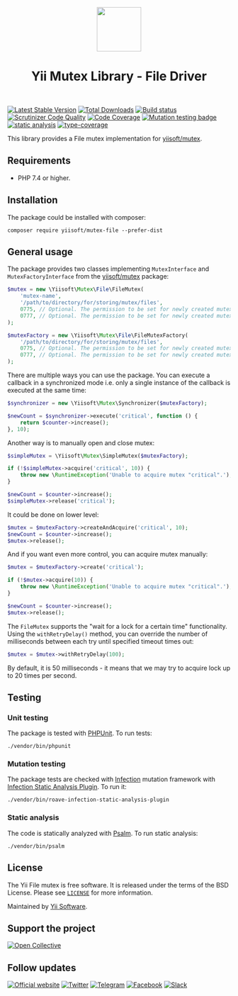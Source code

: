 <p align="center">
    <a href="https://github.com/yiisoft" target="_blank">
        <img src="https://yiisoft.github.io/docs/images/yii_logo.svg" height="100px">
    </a>
    <h1 align="center">Yii Mutex Library - File Driver</h1>
    <br>
</p>

[![Latest Stable Version](https://poser.pugx.org/yiisoft/mutex-file/v/stable.png)](https://packagist.org/packages/yiisoft/mutex-file)
[![Total Downloads](https://poser.pugx.org/yiisoft/mutex-file/downloads.png)](https://packagist.org/packages/yiisoft/mutex-file)
[![Build status](https://github.com/yiisoft/mutex-file/workflows/build/badge.svg)](https://github.com/yiisoft/mutex-file/actions?query=workflow%3Abuild)
[![Scrutinizer Code Quality](https://scrutinizer-ci.com/g/yiisoft/mutex-file/badges/quality-score.png?b=master)](https://scrutinizer-ci.com/g/yiisoft/mutex-file/?branch=master)
[![Code Coverage](https://scrutinizer-ci.com/g/yiisoft/mutex-file/badges/coverage.png?b=master)](https://scrutinizer-ci.com/g/yiisoft/mutex-file/?branch=master)
[![Mutation testing badge](https://img.shields.io/endpoint?style=flat&url=https%3A%2F%2Fbadge-api.stryker-mutator.io%2Fgithub.com%2Fyiisoft%2Fmutex-file%2Fmaster)](https://dashboard.stryker-mutator.io/reports/github.com/yiisoft/mutex-file/master)
[![static analysis](https://github.com/yiisoft/mutex-file/workflows/static%20analysis/badge.svg)](https://github.com/yiisoft/mutex-file/actions?query=workflow%3A%22static+analysis%22)
[![type-coverage](https://shepherd.dev/github/yiisoft/mutex-file/coverage.svg)](https://shepherd.dev/github/yiisoft/mutex-file)

This library provides a File mutex implementation for [yiisoft/mutex](https://github.com/yiisoft/mutex).

## Requirements

- PHP 7.4 or higher.

## Installation

The package could be installed with composer:

```shell
composer require yiisoft/mutex-file --prefer-dist
```

## General usage

The package provides two classes implementing `MutexInterface` and `MutexFactoryInterface`
from the [yiisoft/mutex](https://github.com/yiisoft/mutex) package:

```php
$mutex = new \Yiisoft\Mutex\File\FileMutex(
    'mutex-name',
    '/path/to/directory/for/storing/mutex/files',
    0775, // Optional. The permission to be set for newly created mutex directory. Default is `0775`.
    0777, // Optional. The permission to be set for newly created mutex files. Default is `null`.
);

$mutexFactory = new \Yiisoft\Mutex\File\FileMutexFactory(
    '/path/to/directory/for/storing/mutex/files',
    0775, // Optional. The permission to be set for newly created mutex directory. Default is `0775`.
    0777, // Optional. The permission to be set for newly created mutex files. Default is `null`.
);
```

There are multiple ways you can use the package. You can execute a callback in a synchronized mode i.e. only a
single instance of the callback is executed at the same time:

```php
$synchronizer = new \Yiisoft\Mutex\Synchronizer($mutexFactory);

$newCount = $synchronizer->execute('critical', function () {
    return $counter->increase();
}, 10);
```

Another way is to manually open and close mutex:

```php
$simpleMutex = \Yiisoft\Mutex\SimpleMutex($mutexFactory);

if (!$simpleMutex->acquire('critical', 10)) {
    throw new \RuntimeException('Unable to acquire mutex "critical".');
}

$newCount = $counter->increase();
$simpleMutex->release('critical');
```

It could be done on lower level:

```php
$mutex = $mutexFactory->createAndAcquire('critical', 10);
$newCount = $counter->increase();
$mutex->release();
```

And if you want even more control, you can acquire mutex manually:

```php
$mutex = $mutexFactory->create('critical');

if (!$mutex->acquire(10)) {
    throw new \RuntimeException('Unable to acquire mutex "critical".');
}

$newCount = $counter->increase();
$mutex->release();
```

The `FileMutex` supports the "wait for a lock for a certain time" functionality. Using the `withRetryDelay()`
method, you can override the number of milliseconds between each try until specified timeout times out:

```php
$mutex = $mutex->withRetryDelay(100);
```

By default, it is 50 milliseconds - it means that we may try to acquire lock up to 20 times per second.

## Testing

### Unit testing

The package is tested with [PHPUnit](https://phpunit.de/). To run tests:

```shell
./vendor/bin/phpunit
```

### Mutation testing

The package tests are checked with [Infection](https://infection.github.io/) mutation framework with
[Infection Static Analysis Plugin](https://github.com/Roave/infection-static-analysis-plugin). To run it:

```shell
./vendor/bin/roave-infection-static-analysis-plugin
```

### Static analysis

The code is statically analyzed with [Psalm](https://psalm.dev/). To run static analysis:

```shell
./vendor/bin/psalm
```

## License

The Yii File mutex is free software. It is released under the terms of the BSD License.
Please see [`LICENSE`](./LICENSE.md) for more information.

Maintained by [Yii Software](https://www.yiiframework.com/).

## Support the project

[![Open Collective](https://img.shields.io/badge/Open%20Collective-sponsor-7eadf1?logo=open%20collective&logoColor=7eadf1&labelColor=555555)](https://opencollective.com/yiisoft)

## Follow updates

[![Official website](https://img.shields.io/badge/Powered_by-Yii_Framework-green.svg?style=flat)](https://www.yiiframework.com/)
[![Twitter](https://img.shields.io/badge/twitter-follow-1DA1F2?logo=twitter&logoColor=1DA1F2&labelColor=555555?style=flat)](https://twitter.com/yiiframework)
[![Telegram](https://img.shields.io/badge/telegram-join-1DA1F2?style=flat&logo=telegram)](https://t.me/yii3en)
[![Facebook](https://img.shields.io/badge/facebook-join-1DA1F2?style=flat&logo=facebook&logoColor=ffffff)](https://www.facebook.com/groups/yiitalk)
[![Slack](https://img.shields.io/badge/slack-join-1DA1F2?style=flat&logo=slack)](https://yiiframework.com/go/slack)
